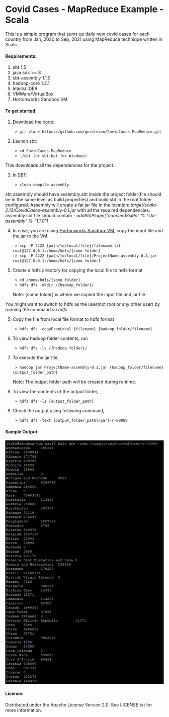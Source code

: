 # Covid Cases - MapReduce Example - Scala

This is a simple program that sums up daily new covid cases for each country from Jan, 2020 to Sep, 2021 using MapReduce technique written in Scala.

#### Requirements:

1. sbt 1.5
2. java sdk >= 8
3. sbt-assembly 1.1.0
4. hadoop-core 1.2.1
5. IntelliJ IDEA
6. VMWare/VirtualBox
7. Hortonworks Sandbox VM

#### To get started:

1. Download the code:

        > git clone https://github.com/gnzeleven/CovidCases-MapReduce.git
       
2. Launch sbt:

        > cd CovidCases-MapReduce
        > ./sbt (or sbt.bat for Windows)
        
  This downloads all the dependencies for the project.

3. In SBT:
   
        > clean compile assembly       
        
  sbt assembly should have assembly.sbt inside the project folder(file should be in the same level as build.properties) and build.sbt in the root folder configured. Assembly will create a fat jar file in the location: <i>target/scala-2.13/CovidCases-assembly-0.1.jar</i> with all the required dependencies.
  assembly.sbt file should contain - <i>addSbtPlugin("com.eed3si9n" % "sbt-assembly" % "1.1.0")</i>
        
4. In case, you are using [Hortonworks Sandbox VM](https://www.cloudera.com/downloads/hortonworks-sandbox.html), copy the input file and the jar to the VM

        > scp -P 2222 {path/to/local/file}/filename.txt root@127.0.0.1:/home/hdfs/{some folder}
        > scp -P 2222 {path/to/local/file}/ProjectName-assembly-0.1.jar root@127.0.0.1:/home/hdfs/{some folder}

5. Create a hdfs directory for copying the local file to hdfs format
        
        > cd /home/hdfs/{some folder} 
        > hdfs dfs -mkdir /{hadoop_folder}/

    Note: {some folder} is where we copied the input file and jar file

You might want to switch to hdfs as the user(not root or any other user) by running the command <i> su hdfs </i>
        
5. Copy the file from local file format to hdfs format

        > hdfs dfs -copyFromLocal {filename} {hadoop_folder/filename}
   
6. To view hadoop folder contents, run

        > hdfs dfs -ls /{hadoop folder}/

7. To execute the jar file,

        > hadoop jar ProjectName-assembly-0.1.jar {hadoop_folder/filename} {output_folder_path}
        
   Note: The output folder path will be created during runtime.

8. To view the contents of the output folder,

        > hdfs dfs -ls {output_folder_path}
        
9. Check the output using following command,

        > hdfs dfs -text {output_folder_path}/part-r-00000

#### Sample Output:

![img](images/sample-output.PNG)

#### License:

Distributed under the Apache License Version 2.0. See LICENSE.txt for more information.



